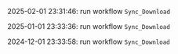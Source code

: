 2025-02-01 23:31:46: run workflow `Sync_Download` 

2025-01-01 23:33:36: run workflow `Sync_Download` 

2024-12-01 23:33:58: run workflow `Sync_Download` 


